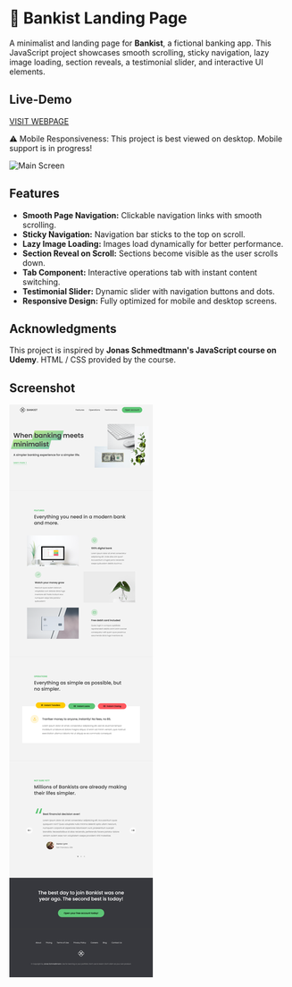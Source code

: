# 🏦 Bankist Landing Page

A minimalist and landing page for **Bankist**, a fictional banking app. This JavaScript project showcases smooth scrolling, sticky navigation, lazy image loading, section reveals, a testimonial slider, and interactive UI elements.

## Live-Demo

[VISIT WEBPAGE](https://bankist-landing-page-daria-aleshina.netlify.app/)

⚠️ Mobile Responsiveness: This project is best viewed on desktop. Mobile support is in progress!

![Main Screen](bankist-header-screenshot.png)

## Features

- **Smooth Page Navigation:** Clickable navigation links with smooth scrolling.
- **Sticky Navigation:** Navigation bar sticks to the top on scroll.
- **Lazy Image Loading:** Images load dynamically for better performance.
- **Section Reveal on Scroll:** Sections become visible as the user scrolls down.
- **Tab Component:** Interactive operations tab with instant content switching.
- **Testimonial Slider:** Dynamic slider with navigation buttons and dots.
- **Responsive Design:** Fully optimized for mobile and desktop screens.

## Acknowledgments

This project is inspired by **Jonas Schmedtmann's JavaScript course on Udemy**. HTML / CSS provided by the course.

## Screenshot

![Static Screenshot](bankist-landing-page.png)
